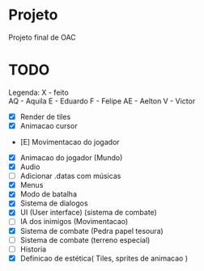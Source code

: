 # Projeto
Projeto final de OAC


# TODO
Legenda: 
X  - feito  
AQ - Aquila
E  - Eduardo
F  - Felipe
AE - Aelton
V  - Victor

- [X] Render de tiles
- [X] Animacao cursor
- [E] Movimentacao do jogador 
- [X] Animacao do jogador (Mundo)
- [X] Audio
- [ ] Adicionar .datas com músicas
- [X] Menus
- [X] Modo de batalha
- [X] Sistema de dialogos
- [X] UI (User interface) (sistema de combate)
- [ ] IA dos inimigos (Movimentacao)
- [X] Sistema de combate (Pedra papel tesoura)
- [ ] Sistema de combate (terreno especial)
- [ ] Historia
- [X] Definicao de estética( Tiles, sprites de animacao )
